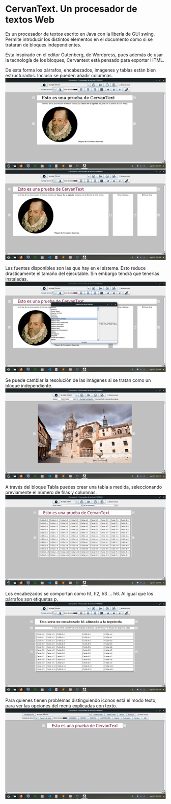 # CervanText. Un procesador de textos Web
Es un procesador de textos escrito en Java con la libería de GUI swing. Permite introducir los distintos elementos en el documento como si se trataran de bloques independientes.

Esta inspirado en el editor Gutenberg, de Wordpress, pues además de usar la tecnología de los bloques, Cervantext está pensado para exportar HTML.


De esta forma los párrafos, encabezados, imágenes y tablas están bien estructurados. Incluso se pueden añadir columnas.
![Vista de un documento sencillo](img/0.png)
![Vista de un documento con columnas](img/1.png)


Las fuentes disponibles son las que hay en el sistema. Esto reduce drasticamente el tamaño del ejecutable. Sin embargo tendrá que tenerlas instaladas.
![Vista de la ventana de fuentes de letra](img/2.png)


Se puede cambiar la resolución de las imágenes si se tratan como un bloque independiente.
![Vista de la ventana del bloque Imágen](img/5.png)


A través del bloque Tabla puedes crear una tabla a medida, seleccionando previamente el número de filas y columnas.
![Vista del bloque: Tabla](img/4.png)


Los encabezados se comportan como h1, h2, h3 ... h6. Al igual que los párrafos son etiquetas p.
![Vista de un documento con encabezado, párrafo, y tabla](img/6.png)

Para quienes tienen problemas distinguiendo iconos está el modo texto, para ver las opciones del menú explicadas con texto. 
![Vista del menu textual sin iconos](img/3.png)
